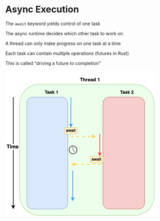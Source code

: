 # Async Execution

The `await` keyword yields control of one task

The async runtime decides which other task to work on

A thread can only make progress on one task at a time

Each task can contain multiple operations (futures in Rust)

This is called "driving a future to completion"

![async execution](../../../assets/async-execution-2.png)